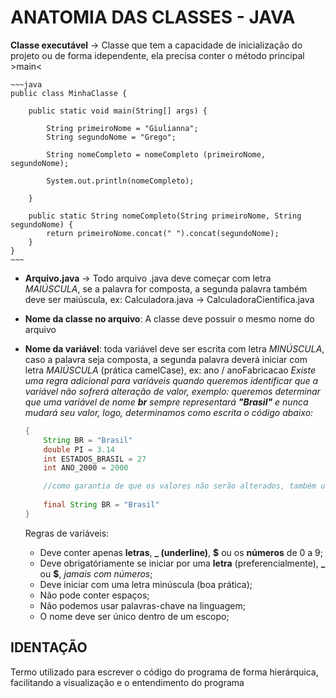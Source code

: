 # ANATOMIA DAS CLASSES - JAVA

**Classe executável** -> Classe que tem a capacidade de inicialização do projeto ou de forma idependente, ela precisa conter o método principal >main< 

    ~~~java
    public class MinhaClasse {

        public static void main(String[] args) {
                    
            String primeiroNome = "Giulianna";
            String segundoNome = "Grego";

            String nomeCompleto = nomeCompleto (primeiroNome, segundoNome);

            System.out.println(nomeCompleto);

        }

        public static String nomeCompleto(String primeiroNome, String segundoNome) {
            return primeiroNome.concat(" ").concat(segundoNome);
        }
    }
    ~~~

- **Arquivo.java** -> Todo arquivo .java deve começar com letra *MAIÚSCULA*, se a palavra for composta, a segunda palavra também deve ser maiúscula, ex:
    Calculadora.java -> CalculadoraCientifica.java

- **Nome da classe no arquivo**: A classe deve possuir o mesmo nome do arquivo

- **Nome da variável**: toda variável deve ser escrita com letra *MINÚSCULA*, caso a palavra seja composta, a segunda palavra deverá iniciar com letra *MAIÚSCULA* (prática camelCase), ex:     ano / anoFabricacao
    *Existe uma regra adicional para variáveis quando queremos identificar que a variável não sofrerá alteração de valor, exemplo: queremos determinar que uma variável de nome **br** sempre representará **"Brasil"** e nunca mudará seu valor, logo, determinamos como escrita o código abaixo:*
    ~~~java
    {   
        String BR = "Brasil"
        double PI = 3.14
        int ESTADOS_BRASIL = 27
        int ANO_2000 = 2000

        //como garantia de que os valores não serão alterados, também utilizamos a expressão <final>, antes de declarar a variável 
        
        final String BR = "Brasil"
    }
    ~~~

    Regras de variáveis:

    - Deve conter apenas **letras**, **_ (underline)**, **$** ou os **números** de 0 a 9;
    - Deve obrigatóriamente se iniciar por uma **letra** (preferencialmente), **_** ou **$**, *jamais com números*;
    - Deve iniciar com uma letra minúscula (boa prática);
    - Não pode conter espaços;
    - Não podemos usar palavras-chave na linguagem;
    - O nome deve ser único dentro de um escopo;



## IDENTAÇÃO

Termo utilizado para escrever o código do programa de forma hierárquica, facilitando a visualização e o entendimento do programa